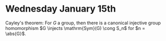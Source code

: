 # Wednesday January 15th

Cayley's theorem: For $G$ a group, then there is a canonical injective group homomorphism $G \injects \mathrm{Sym}(G) \cong S_n$ for $n = \abs{G}$.

